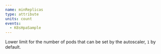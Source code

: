 ```yaml
---
name: minReplicas
type: attribute
units: count
events:
  - K8sHpaSample
---
```


Lower limit for the number of pods that can be set by the autoscaler, `1` by default.